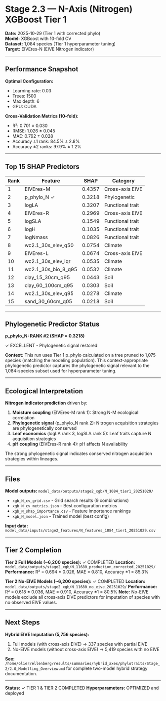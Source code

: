 # Stage 2.3 — N-Axis (Nitrogen) XGBoost Tier 1

**Date:** 2025-10-29 (Tier 1 with corrected phylo)  
**Model:** XGBoost with 10-fold CV  
**Dataset:** 1,084 species (Tier 1 hyperparameter tuning)  
**Target:** EIVEres-N (EIVE Nitrogen indicator)

---

## Performance Snapshot

**Optimal Configuration:**
- Learning rate: 0.03
- Trees: 1500
- Max depth: 6
- GPU: CUDA

**Cross-Validation Metrics (10-fold):**
- R²: 0.701 ± 0.030
- RMSE: 1.026 ± 0.045
- MAE: 0.792 ± 0.028
- Accuracy ±1 rank: 84.5% ± 2.8%
- Accuracy ±2 ranks: 97.9% ± 1.2%

---

## Top 15 SHAP Predictors

| Rank | Feature | SHAP | Category |
|------|---------|------|----------|
| 1 | EIVEres-M | 0.4357 | Cross-axis EIVE |
| 2 | p_phylo_N ✓ | 0.3218 | Phylogenetic |
| 3 | logLA | 0.3207 | Functional trait |
| 4 | EIVEres-R | 0.2969 | Cross-axis EIVE |
| 5 | logSLA | 0.1549 | Functional trait |
| 6 | logH | 0.1035 | Functional trait |
| 7 | logNmass | 0.0826 | Functional trait |
| 8 | wc2.1_30s_elev_q50 | 0.0754 | Climate |
| 9 | EIVEres-L | 0.0674 | Cross-axis EIVE |
| 10 | wc2.1_30s_elev_iqr | 0.0535 | Climate |
| 11 | wc2.1_30s_bio_8_q95 | 0.0532 | Climate |
| 12 | clay_15_30cm_q95 | 0.0443 | Soil |
| 13 | clay_60_100cm_q95 | 0.0303 | Soil |
| 14 | wc2.1_30s_elev_q95 | 0.0278 | Climate |
| 15 | sand_30_60cm_q05 | 0.0218 | Soil |

---

## Phylogenetic Predictor Status

**p_phylo_N: RANK #2 (SHAP = 0.3218)**

✓ EXCELLENT - Phylogenetic signal restored

**Context:** This run uses Tier 1 p_phylo calculated on a tree pruned to 1,075 species (matching the modeling population). This context-appropriate phylogenetic predictor captures the phylogenetic signal relevant to the 1,084-species subset used for hyperparameter tuning.

---

## Ecological Interpretation

**Nitrogen indicator prediction** driven by:
1. **Moisture coupling** (EIVEres-M rank 1): Strong N-M ecological correlation
2. **Phylogenetic signal** (p_phylo_N rank 2): Nitrogen acquisition strategies are phylogenetically conserved
3. **Leaf economics** (logLA rank 3, logSLA rank 5): Leaf traits capture N acquisition strategies
4. **pH coupling** (EIVEres-R rank 4): pH affects N availability

The strong phylogenetic signal indicates conserved nitrogen acquisition strategies within lineages.

---

## Files

**Model outputs:** `model_data/outputs/stage2_xgb/N_1084_tier1_20251029/`
- `xgb_N_cv_grid.csv` - Grid search results (9 combinations)
- `xgb_N_cv_metrics.json` - Best configuration metrics  
- `xgb_N_shap_importance.csv` - Feature importance rankings
- `xgb_N_model.json` - Trained model (best config)

**Input data:** `model_data/inputs/stage2_features/N_features_1084_tier1_20251029.csv`

---

## Tier 2 Completion

**Tier 2 Full Models (~6,200 species):** ✓ COMPLETED
**Location:** `model_data/outputs/stage2_xgb/N_11680_production_corrected_20251029/`
**Performance:** R² = 0.694 ± 0.026, MAE = 0.810, Accuracy ±1 = 85.3%

**Tier 2 No-EIVE Models (~6,200 species):** ✓ COMPLETED
**Location:** `model_data/outputs/stage2_xgb/N_11680_no_eive_20251029/`
**Performance:** R² = 0.618 ± 0.036, MAE = 0.910, Accuracy ±1 = 80.5%
**Note:** No-EIVE models exclude all cross-axis EIVE predictors for imputation of species with no observed EIVE values.

---

## Next Steps

**Hybrid EIVE Imputation (5,756 species):**
1. Full models (with cross-axis EIVE) → 337 species with partial EIVE
2. No-EIVE models (without cross-axis EIVE) → 5,419 species with no EIVE

**See:** `/home/olier/ellenberg/results/summaries/hybrid_axes/phylotraits/Stage_2/2.0_Modelling_Overview.md` for complete two-model hybrid strategy documentation.

---

**Status:** ✓ TIER 1 & TIER 2 COMPLETED
**Hyperparameters:** OPTIMIZED and deployed
